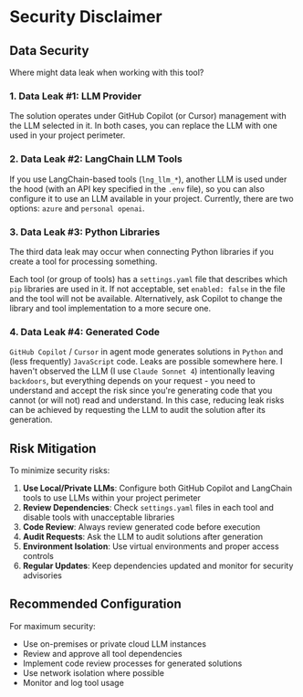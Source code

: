 # Security Disclaimer

## Data Security

Where might data leak when working with this tool?

### 1. Data Leak #1: LLM Provider
The solution operates under GitHub Copilot (or Cursor) management with the LLM selected in it. In both cases, you can replace the LLM with one used in your project perimeter.

### 2. Data Leak #2: LangChain LLM Tools
If you use LangChain-based tools (`lng_llm_*`), another LLM is used under the hood (with an API key specified in the `.env` file), so you can also configure it to use an LLM available in your project. Currently, there are two options: `azure` and `personal openai`.

### 3. Data Leak #3: Python Libraries
The third data leak may occur when connecting Python libraries if you create a tool for processing something.

Each tool (or group of tools) has a `settings.yaml` file that describes which `pip` libraries are used in it. If not acceptable, set `enabled: false` in the file and the tool will not be available. Alternatively, ask Copilot to change the library and tool implementation to a more secure one.

### 4. Data Leak #4: Generated Code
`GitHub Copilot` / `Cursor` in agent mode generates solutions in `Python` and (less frequently) `JavaScript` code. Leaks are possible somewhere here. I haven't observed the LLM (I use `Claude Sonnet 4`) intentionally leaving `backdoors`, but everything depends on your request - you need to understand and accept the risk since you're generating code that you cannot (or will not) read and understand. In this case, reducing leak risks can be achieved by requesting the LLM to audit the solution after its generation.

## Risk Mitigation

To minimize security risks:

1. **Use Local/Private LLMs**: Configure both GitHub Copilot and LangChain tools to use LLMs within your project perimeter
2. **Review Dependencies**: Check `settings.yaml` files in each tool and disable tools with unacceptable libraries
3. **Code Review**: Always review generated code before execution
4. **Audit Requests**: Ask the LLM to audit solutions after generation
5. **Environment Isolation**: Use virtual environments and proper access controls
6. **Regular Updates**: Keep dependencies updated and monitor for security advisories

## Recommended Configuration

For maximum security:
- Use on-premises or private cloud LLM instances
- Review and approve all tool dependencies
- Implement code review processes for generated solutions
- Use network isolation where possible
- Monitor and log tool usage
